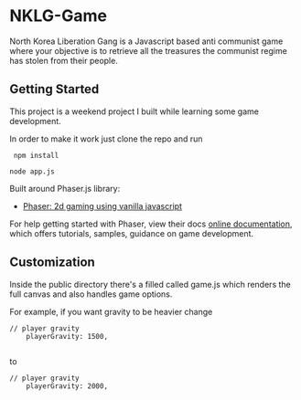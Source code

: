 # NKLG-Game

North Korea Liberation Gang is a Javascript based anti communist game where your objective is to retrieve all the treasures the communist regime has stolen from their people.

## Getting Started

This project is a weekend project I built while learning some game development.

In order to make it work just clone the repo and run 

``` npm install```

```node app.js ```

Built around Phaser.js library:

- [Phaser: 2d gaming using vanilla javascript](https://phaser.io)

For help getting started with Phaser, view their docs 
[online documentation](https://phaser.io/docs), which offers tutorials, 
samples, guidance on game development.

## Customization

Inside the public directory there's a filled called game.js which renders the full canvas and also handles game options.

For example, if you want gravity to be heavier change

``` 
// player gravity
    playerGravity: 1500,
    
```

to

``` 
// player gravity
    playerGravity: 2000,
    
```


